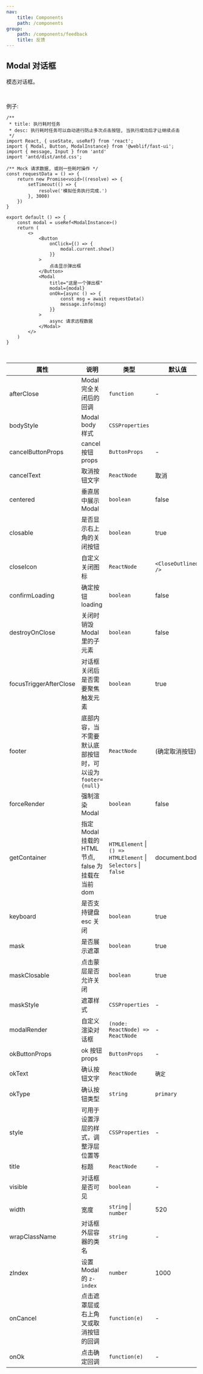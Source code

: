 ```yaml
---
nav:
    title: Components
    path: /components
group:
    path: /components/feedback
    title: 反馈
---
```


## Modal 对话框

模态对话框。

<br />

例子: 

```tsx
/**
 * title: 执行耗时任务
 * desc: 执行耗时任务可以自动进行防止多次点击按钮, 当执行成功后才让继续点击
 */
import React, { useState, useRef} from 'react';
import { Modal, Button, ModalInstance} from '@weblif/fast-ui';
import { message, Input } from 'antd'
import 'antd/dist/antd.css';

/** Mock 请求数据, 或则一些耗时操作 */
const requestData = () => {
    return new Promise<void>((resolve) => {
        setTimeout(() => {
            resolve('模拟任务执行完成.')
        }, 3000)
    })
}

export default () => {
    const modal = useRef<ModalInstance>()
    return (
        <>
            <Button
                onClick={() => {
                    modal.current.show()
                }}
            >
                点击显示弹出框
            </Button>
            <Modal
                title="这是一个弹出框"
                modal={modal}
                onOk={async () => {
                    const msg = await requestData()
                    message.info(msg)
                }}
            >
                async 请求远程数据
            </Modal>
        </>
    )
}
```

<br />

| 属性                 | 说明                       | 类型      |  默认值
|----                 |----                       |----      |-------
|afterClose           |Modal 完全关闭后的回调        |`function` | 	-
|bodyStyle            |Modal body 样式             |`CSSProperties` | 
|cancelButtonProps    |cancel 按钮 props           |`ButtonProps` | -
|cancelText           |取消按钮文字                 |`ReactNode`   | 取消
|centered             |垂直居中展示 Modal           |`boolean`     | false	
|closable             |是否显示右上角的关闭按钮       |`boolean`     | true
|closeIcon            |自定义关闭图标                |`ReactNode`   | `<CloseOutlined />`
|confirmLoading       |确定按钮 loading             |`boolean`     | false
|destroyOnClose       |关闭时销毁 Modal 里的子元素     |`boolean`    | false
|focusTriggerAfterClose|对话框关闭后是否需要聚焦触发元素 |`boolean`    | true
|footer               |底部内容，当不需要默认底部按钮时，可以设为 `footer={null}`|`ReactNode` | (确定取消按钮)
|forceRender          |强制渲染 Modal                 |`boolean` | false
|getContainer         |指定 Modal 挂载的 HTML 节点, false 为挂载在当前 dom|`HTMLElement` \| `() => HTMLElement` \| `Selectors` \| `false` | document.body	
|keyboard             |是否支持键盘 esc 关闭           |`boolean` | true
|mask                 |是否展示遮罩                    |`boolean` | true
|maskClosable         |点击蒙层是否允许关闭             |`boolean` | true
|maskStyle            |遮罩样式                       |`CSSProperties` | -
|modalRender          |自定义渲染对话框                |`(node: ReactNode) => ReactNode` |  -
|okButtonProps        |ok 按钮 props                 |`ButtonProps` | -
|okText               |确认按钮文字                    |`ReactNode` | `确定`
|okType               |确认按钮类型                    |`string`    | `primary`
|style                |可用于设置浮层的样式，调整浮层位置等|`CSSProperties` |  -
|title                |标题                           |`ReactNode` | -
|visible              |对话框是否可见                   |`boolean` | -
|width                |宽度                            | `string` \| `number` | 520
|wrapClassName        |对话框外层容器的类名              | `string`  | -
|zIndex               |设置 Modal 的 `z-index`         | `number`  | 1000
|onCancel	          |点击遮罩层或右上角叉或取消按钮的回调 | `function(e)` | -
|onOk                 |点击确定回调                     | `function(e)` | -
